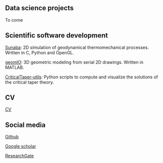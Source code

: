 ## Data science projects

To come

## Scientific software development

[Sunaba](https://github.com/abauville/Sunaba): 2D simulation of geodynamical thermomechanical processes. Written in C, Python and OpenGL.

[geomIO](https://geomio.bitbucket.io/): 3D geometric modeling from serial 2D drawings. Written in MATLAB.

[CriticalTaper-utils](https://github.com/abauville/CriticalTaper-utils): Python scripts to compute and visualize the solutions of the critical taper theory.

## CV

[CV](./Doc/CV.pdf)

## Social media

[Github](https://github.com/abauville/)

[Google scholar](https://scholar.google.com/citations?user=ebIAXVwAAAAJ&hl=en)

[ResearchGate](https://www.researchgate.net/profile/Arthur_Bauville)
